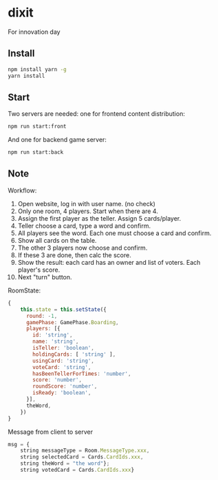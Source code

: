 # dixit
For innovation day

## Install
```bash
npm install yarn -g
yarn install
```

## Start
Two servers are needed: one for frontend content distribution:
```bash
npm run start:front
```

And one for backend game server:
```bash
npm run start:back
```


## Note

Workflow:
1. Open website, log in with user name. (no check)
2. Only one room, 4 players. Start when there are 4.
3. Assign the first player as the teller. Assign 5 cards/player.
4. Teller choose a card, type a word and confirm.
5. All players see the word.   Each one must choose a card and confirm.
6. Show all cards on the table.
7. The other 3 players now choose and confirm.
8. If these 3 are done, then calc the score. 
9. Show the result: each card has an owner and list of voters.  Each player's score.
10. Next "turn" button.

RoomState:
```js
{
    this.state = this.setState({
      round: -1,
      gamePhase: GamePhase.Boarding,
      players: [{
        id: 'string',
        name: 'string',
        isTeller: 'boolean', 
        holdingCards: [ 'string' ],
        usingCard: 'string',
        voteCard: 'string',
        hasBeenTellerForTimes: 'number',
        score: 'number',
        roundScore: 'number',
        isReady: 'boolean',
      }],
      theWord,
    })
}
```

Message from client to server
```js
msg = {
    string messageType = Room.MessageType.xxx,
    string selectedCard = Cards.CardIds.xxx,
    string theWord = "the word"};
    string votedCard = Cards.CardIds.xxx}
```